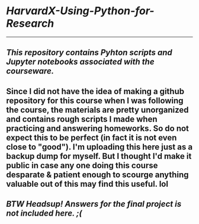 #  _*HarvardX-Using-Python-for-Research*_ 
-------------------------------------------------------
## _**This repository contains Pyhton scripts and Jupyter notebooks associated with the courseware.**_
Since I did not have the idea of making a github repository for this course when I was following the course, the materials are pretty unorganized and contains rough scripts I made when practicing and answering homeworks. So do not expect this to be perfect (in fact it is not even close to "good"). I'm uploading this here just as a backup dump for myself. But I thought I'd make it public in case any one doing this course desparate & patient enough to scourge anything valuable out of this may find this useful. lol
--------------------------------------------------------
## _BTW Headsup! Answers for the final project is not included here. ;(_

